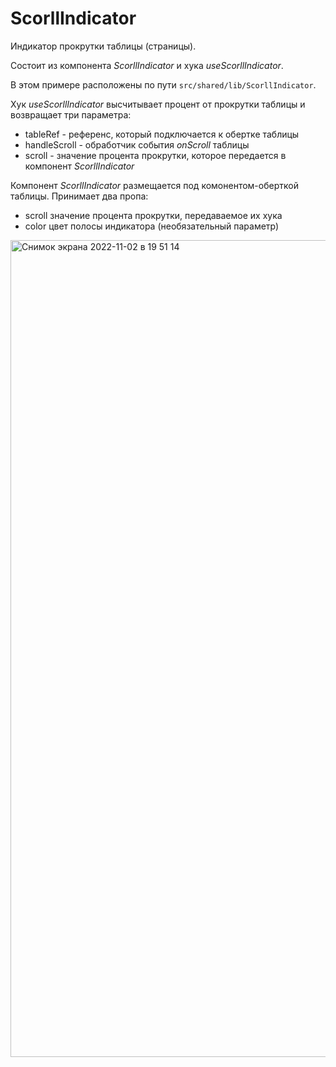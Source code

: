 # ScorllIndicator

Индикатор прокрутки таблицы (страницы).

Состоит из компонента _ScorllIndicator_ и хука _useScorllIndicator_.

В этом примере расположены по пути `src/shared/lib/ScorllIndicator`.

Хук _useScorllIndicator_ высчитывает процент от прокрутки таблицы и возвращает три параметра:
+ tableRef - референс, который подключается к обертке таблицы
+ handleScroll - обработчик события _onScroll_ таблицы
+ scroll - значение процента прокрутки, которое передается в компонент _ScorllIndicator_ 

Компонент _ScorllIndicator_ размещается под комонентом-оберткой таблицы.
Принимает два пропа:
+ scroll значение процента прокрутки, передаваемое их хука
+ color цвет полосы индикатора (необязательный параметр)

<img width="1307" alt="Снимок экрана 2022-11-02 в 19 51 14" src="https://user-images.githubusercontent.com/49967730/199551622-c8513578-16f0-44a1-9e49-39628ec30970.png">
